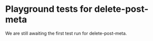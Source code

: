 # Playground tests for delete-post-meta
We are still awaiting the first test run for delete-post-meta.
